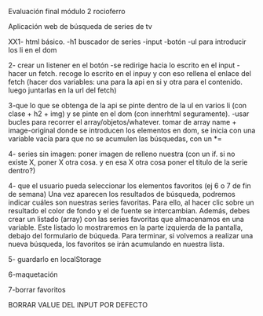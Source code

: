 Evaluación final módulo 2 rocioferro

Aplicación web de búsqueda de series de tv

XX1- html básico.
  -h1 buscador de series
  -input
  -botón
  -ul para introducir los li en el dom

2- crear un listener en el botón
-se redirige hacia lo escrito en el input
-hacer un fetch. recoge lo escrito en el inpuy y con eso rellena el enlace del fetch (hacer dos variables: una para la api en si y otra para el contenido. luego juntarlas en la url del fetch)

3-que lo que se obtenga de la api se pinte dentro de la ul en varios li (con clase + h2 + img) y se pinte en el dom (con innerhtml seguramente).
  -usar bucles para recorrer el array/objetos/whatever. tomar de array name + image-original
  donde se introducen los elementos en dom, se inicia con una variable vacía para que no se acumulen las búsquedas, con un *=

4- series sin imagen: poner imagen de relleno nuestra (con un if. si no existe X, poner X otra cosa. y en esa X otra cosa poner el titulo de la serie dentro?)


4- que el usuario pueda seleccionar los elementos favoritos (ej 6 o 7 de fin de semana)
Una vez aparecen los resultados de búsqueda, podremos indicar cuáles son nuestras series
favoritas. Para ello, al hacer clic sobre un resultado el color de fondo y el de fuente se
intercambian.
Además, debes crear un listado (array) con las series favoritas que almacenamos en una variable.
Este listado lo mostraremos en la parte izquierda de la pantalla, debajo del formulario de búqueda.
Para terminar, si volvemos a realizar una nueva búsqueda, los favoritos se irán acumulando en
nuestra lista.

5- guardarlo en localStorage

6-maquetación

7-borrar favoritos

BORRAR VALUE DEL INPUT POR DEFECTO
